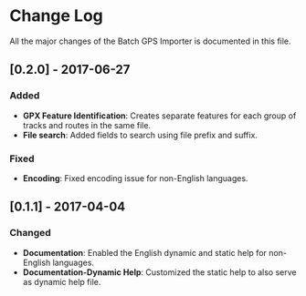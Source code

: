 # Change Log
All the major changes of the Batch GPS Importer is documented in this file.


## [0.2.0] - 2017-06-27

### Added
- **GPX Feature Identification**: Creates separate features for each group of tracks and routes in the same file.
- **File search**: Added fields to search using file prefix and suffix.

### Fixed
- **Encoding**: Fixed encoding issue for non-English languages.


## [0.1.1] - 2017-04-04

### Changed
- **Documentation**: Enabled the English dynamic and static help for non-English languages.
- **Documentation-Dynamic Help**: Customized the static help to also serve as dynamic help file.
